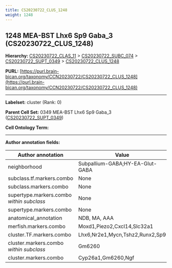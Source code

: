 ```yaml
---
title: CS20230722_CLUS_1248
weight: 1248
---
```

## 1248 MEA-BST Lhx6 Sp9 Gaba_3 (CS20230722_CLUS_1248)
<b>Hierarchy: </b>
[CS20230722_CLAS_11](../CS20230722_CLAS_11) >
[CS20230722_SUBC_074](../CS20230722_SUBC_074) >
[CS20230722_SUPT_0349](../CS20230722_SUPT_0349) >
[CS20230722_CLUS_1248](../CS20230722_CLUS_1248)

**PURL:** [https://purl.brain-bican.org/taxonomy/CCN20230722/CS20230722_CLUS_1248](https://purl.brain-bican.org/taxonomy/CCN20230722/CS20230722_CLUS_1248)

---


**Labelset:** cluster (Rank: 0)

**Parent Cell Set:** 0349 MEA-BST Lhx6 Sp9 Gaba_3 ([CS20230722_SUPT_0349](../CS20230722_SUPT_0349))



**Cell Ontology Term:** 

[MARKER GENES.]: #


---

[TRANSFERRED ANNOTATIONS.]: #


[AUTHOR ANNOTATION FIELDS.]: #


**Author annotation fields:**

| Author annotation | Value |
|-------------------|-------|
|neighborhood|Subpallium-GABA;HY-EA-Glut-GABA|
|subclass.tf.markers.combo|None|
|subclass.markers.combo|None|
|supertype.markers.combo _within subclass_|None|
|supertype.markers.combo|None|
|anatomical_annotation|NDB, MA, AAA|
|merfish.markers.combo|Moxd1,Piezo2,Cxcl14,Slc32a1|
|cluster.TF.markers.combo|Lhx6,Nr2e1,Mycn,Tshz2,Runx2,Sp9|
|cluster.markers.combo _within subclass_|Gm6260|
|cluster.markers.combo|Cyp26a1,Gm6260,Ngf|
